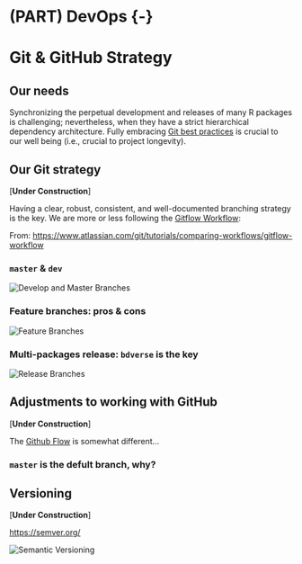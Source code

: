 #  (PART) DevOps {-}
 <!-- PART 2: DevOps -->
 
# Git & GitHub Strategy

## Our needs

Synchronizing the perpetual development and releases of many R packages is challenging; nevertheless, when they have a strict hierarchical dependency architecture. Fully embracing [Git best practices](https://happygitwithr.com/) is crucial to our well being (i.e., crucial to project longevity).

## Our Git strategy
[**Under Construction**]

Having a clear, robust, consistent, and well-documented branching strategy is the key. We are more or less following the [Gitflow Workflow](https://nvie.com/posts/a-successful-git-branching-model):

From: https://www.atlassian.com/git/tutorials/comparing-workflows/gitflow-workflow

### `master` & `dev`
![Develop and Master Branches](https://wac-cdn.atlassian.com/dam/jcr:2bef0bef-22bc-4485-94b9-a9422f70f11c/02%20(2).svg?cdnVersion=1208)

### Feature branches: pros & cons 
![Feature Branches](https://wac-cdn.atlassian.com/dam/jcr:b5259cce-6245-49f2-b89b-9871f9ee3fa4/03%20(2).svg?cdnVersion=1208)


### Multi-packages release: `bdverse` is the key
![Release Branches](https://wac-cdn.atlassian.com/dam/jcr:a9cea7b7-23c3-41a7-a4e0-affa053d9ea7/04%20(1).svg?cdnVersion=1208)


## Adjustments to working with GitHub
[**Under Construction**]

The [Github Flow](https://medium.com/@patrickporto/4-branching-workflows-for-git-30d0aaee7bf#a5c2) is somewhat different...

### `master` is the defult branch, why?

## Versioning
[**Under Construction**]

https://semver.org/

![Semantic Versioning](https://pbs.twimg.com/media/Eb3aLbuWoAA0fKn?format=png&name=900x900)
